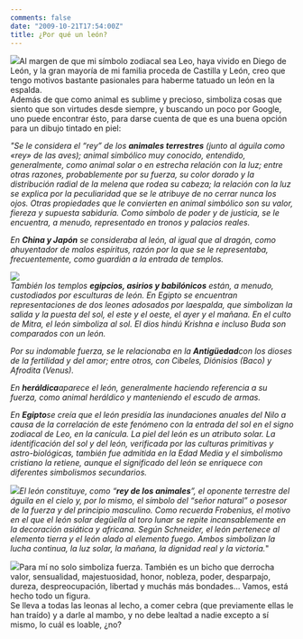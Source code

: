 ```yaml
---
comments: false
date: "2009-10-21T17:54:00Z"
title: ¿Por qué un león?
---
```


[![](http://www.leopalmerphotography.co.uk/male%20lion.jpg)](http://www.leopalmerphotography.co.uk/male%20lion.jpg)Al
margen de que mi símbolo zodiacal sea Leo, haya vivido en Diego de León,
y la gran mayoría de mi familia proceda de Castilla y León, creo que
tengo motivos bastante pasionales para haberme tatuado un león en la
espalda.  
Además de que como animal es sublime y precioso, simboliza cosas que
siento que son virtudes desde siempre, y buscando un poco por Google,
uno puede encontrar ésto, para darse cuenta de que es una buena opción
para un dibujo tintado en piel:

<!--more-->

<span style="font-style:italic;">"Se le considera el “rey” de los <span
style="font-weight:bold;">animales terrestres</span> (junto al águila
como «rey» de las aves); animal simbólico muy conocido, entendido,
generalmente, como animal solar o en estrecha relación con la luz; entre
otras razones, probablemente por su fuerza, su color dorado y la
distribución radial de la melena que rodea su cabeza; la relación con la
luz se explica por la peculiaridad que se le atribuye de no cerrar nunca
los ojos. Otras propiedades que le convierten en animal simbólico son su
valor, fiereza y supuesta sabiduría. Como símbolo de poder y de
justicia, se le encuentra, a menudo, representado en tronos y palacios
reales.</span>

<span style="font-style:italic;">En <span
style="font-weight:bold;">China y Japón</span> se consideraba al león,
al igual que al dragón, como ahuyentador de malos espíritus, razón por
la que se le representaba, frecuentemente, como guardián a la entrada de
templos.</span>  

[![](http://api.ning.com/files/eJwroQeLcjbWFL8SjTlYHHA287b8YsnlXxbb4pCD8GE2AVAom9ryXDib2Mc0sSpQ2LOfdBXTQmnPnMLv4xbhyTGrItTq9My7/WhiteLion.jpg)](http://api.ning.com/files/eJwroQeLcjbWFL8SjTlYHHA287b8YsnlXxbb4pCD8GE2AVAom9ryXDib2Mc0sSpQ2LOfdBXTQmnPnMLv4xbhyTGrItTq9My7/WhiteLion.jpg)  
<span style="font-style:italic;">También los templos <span
style="font-weight:bold;">egipcios, asirios y babilónicos</span> están,
a menudo, custodiados por esculturas de león. En Egipto se encuentran
representaciones de dos leones adosados por la</span><span
style="font-style:italic;">espalda, que simbolizan la salida y la puesta
del sol, el este y el oeste, el ayer y el mañana. En el culto de Mitra,
el león simboliza al sol. El dios hindú Krishna e incluso Buda son
comparados con un león.</span>

<span style="font-style:italic;">Por su indomable fuerza, se le
relacionaba en la <span style="font-weight:bold;">Antigüedad</span>con
los dioses de la fertilidad y del amor; entre otros, con Cibeles,
Diónisios (Baco) y Afrodita (Venus).</span>

<span style="font-style:italic;">En <span
style="font-weight:bold;">heráldica</span>aparece el león, generalmente
haciendo referencia a su fuerza, como animal heráldico y manteniendo el
escudo de armas.</span>

<span style="font-style:italic;">En <span
style="font-weight:bold;">Egipto</span>se creía que el león presidía las
inundaciones anuales del Nilo a causa de la correlación de este fenómeno
con la entrada del sol en el signo zodiacal de Leo, en la canícula. La
piel del león es un atributo solar. La identificación del sol y del
león, verificada por las culturas primitivas y astro-biológicas, también
fue admitida en la Edad Media y el simbolismo cristiano la retiene,
aunque el significado del león se enriquece con diferentes simbolismos
secundarios.</span>

[![](http://www.motorspain.com/contenido/uploads/2008/04/seat_leon_copa.jpg)](http://www.motorspain.com/contenido/uploads/2008/04/seat_leon_copa.jpg)<span
style="font-style:italic;">El león constituye, como “<span
style="font-weight:bold;">rey de los animales</span>”, el oponente
terrestre del águila en el cielo y, por lo mismo, el símbolo del “señor
natural” o posesor de la fuerza y del principio masculino. Como recuerda
Frobenius, el motivo en el que el león solar degüella al toro lunar se
repite incansablemente en la decoración asiática y africana. Según
Schneider, el león pertenece al elemento tierra y el león alado al
elemento fuego. Ambos simbolizan la lucha continua, la luz solar, la
mañana, la dignidad real y la victoria.</span>"

[![](http://www.pataplaf.com/images/P/leon-25-cm.-13,95.jpg)](http://www.pataplaf.com/images/P/leon-25-cm.-13,95.jpg)Para
mí no solo simboliza fuerza. También es un bicho que derrocha valor,
sensualidad, majestuosidad, honor, nobleza, poder, desparpajo, dureza,
despreocupación, libertad y muchás más bondades... Vamos, está hecho
todo un figura.  
Se lleva a todas las leonas al lecho, a comer cebra (que previamente
ellas le han traído) y a darle al mambo, y no debe lealtad a nadie
excepto a sí mismo, lo cuál es loable, ¿no?

<!--adsense-->


